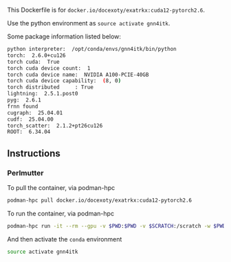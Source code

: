 This Dockerfile is for `docker.io/docexoty/exatrkx:cuda12-pytorch2.6`.

Use the python environment as `source activate gnn4itk`.

Some package information listed below:
```bash
python interpreter:  /opt/conda/envs/gnn4itk/bin/python
torch:  2.6.0+cu126
torch cuda:  True
torch cuda device count:  1
torch cuda device name:  NVIDIA A100-PCIE-40GB
torch cuda device capability:  (8, 0)
torch distributed     : True
lightning:  2.5.1.post0
pyg:  2.6.1
frnn found
cugraph:  25.04.01
cudf:  25.04.00
torch_scatter:  2.1.2+pt26cu126
ROOT:  6.34.04
```

## Instructions


### Perlmutter

To pull the container, via podman-hpc
```bash
podman-hpc pull docker.io/docexoty/exatrkx:cuda12-pytorch2.6
```

To run the container, via podman-hpc
```bash
podman-hpc run -it --rm --gpu -v $PWD:$PWD -v $SCRATCH:/scratch -w $PWD docker.io/docexoty/exatrkx:cuda12-pytorch2.6 bash
```
And then activate the `conda` environment
```bash
source activate gnn4itk
```